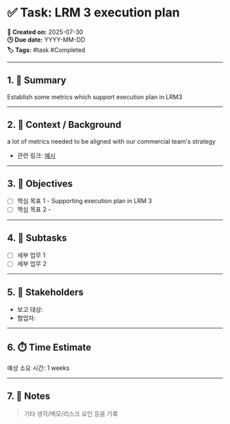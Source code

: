 # ✅ Task: LRM 3 execution plan

**📅 Created on:** 2025-07-30  
**🕒 Due date:**  YYYY-MM-DD  
**🏷️ Tags:** #task #Completed

---

## 1. 🎯 Summary
Establish some metrics which support execution plan in LRM3

---

## 2. 📌 Context / Background
a lot of metrics needed to be aligned with our commercial team's strategy

- 관련 링크: [예시](https://example.com)

---

## 3. 🎯 Objectives
- [ ] 핵심 목표 1 - Supporting execution plan in LRM 3
- [ ] 핵심 목표 2 - 

---

## 4. 📂 Subtasks
- [ ] 세부 업무 1
- [ ] 세부 업무 2

---

## 5. 👥 Stakeholders
- 보고 대상: 
- 협업자: 

---

## 6. ⏱️ Time Estimate
예상 소요 시간:  1 weeks

---

## 7. 🧠 Notes
> 기타 생각/메모/리스크 요인 등을 기록  
